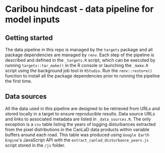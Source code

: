 # Caribou hindcast - data pipeline for model inputs

## Getting started

The data pipeline in this repo is managed by the `targets` package and all package dependencies are managed by `renv`. Each step of the pipeline is described and defined in the `_targets.R` script, which can be executed by running `targets::tar_make()` in the R console or launching the `_make.R` script using the background job tool in `RStudio`. Run the `renv::restore()` function to install all the package dependencies prior to running the pipeline the first time.

## Data sources

All the data used in this pipeline are designed to be retrieved from URLs and stored locally in a target to ensure reproducible results. Data source URLs and links to associated metadata are listed in `_data_sources.R`. The only exception is a `csv` table listing the years of logging disturbances extracted from the pixel distributions in the CanLaD data products within variable buffers around each road. This table was produced using `Google Earth Engine`'s JavaScript API with the `extract_canlad_disturbance_years.js` script stored in the `/js` folder.
